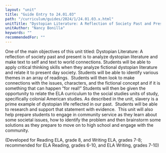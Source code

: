 ```yaml
---
layout: "unit"
title: "Guide Entry to 24.01.03"
path: "/curriculum/guides/2024/1/24.01.03.x.html"
unitTitle: "Dystopian Literature: A Reflection of Society Past and Present"
unitAuthor: "Nancy Bonilla"
keywords: ""
recommendedFor: ""
---
```

<main>
        <p>One of the main objectives of this unit titled: Dystopian Literature: A reflection of society past and present is to analyze dystopian literature and make text to self and text to world connections. Students will be able to apply critical thinking skills when they analyze fictional dystopian literature and relate it to present day society. Students will be able to identify various themes in an array of readings.&nbsp; Students will then look to make connections with the issues, characters, and the fictional concept and if it is something that can happen &ldquo;for real!&rdquo; Students will then be given the opportunity to relate the ELA curriculum to the social studies units of study, specifically colonial American studies. As described in the unit, slavery is a prime example of dystopian life reflected in our past.&nbsp; Students will be able to research and support that statement with evidence.&nbsp; This unit will also help prepare students to engage in community service as they learn about some societal issues, how to identify the problem and then brainstorm some solutions as they prepare to move on to high school and engage with the community.</p>
        <p>(Developed for Reading ELA, grade 8, and Writing ELA, grades 7-8; recommended for ELA Reading, grades 6-10, and ELA Writing, grades 7-10)</p>
</main>
